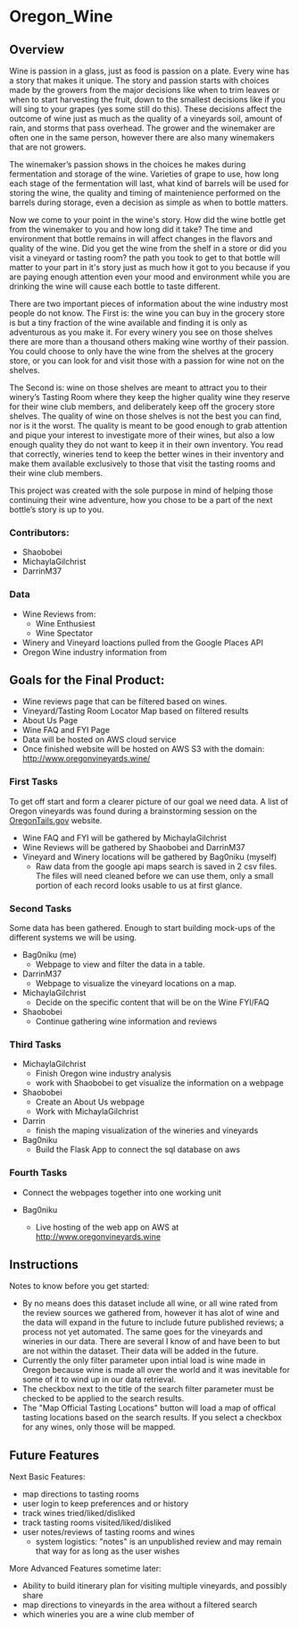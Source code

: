 # Oregon_Wine


## Overview
Wine is passion in a glass, just as food is passion on a plate. Every wine has a story that makes it unique. The story and passion starts with choices made by the growers from the major decisions like when to trim leaves or when to start harvesting the fruit, down to the smallest decisions like if you will sing to your grapes (yes some still do this). These decisions affect the outcome of wine just as much as the quality of a vineyards soil, amount of rain, and storms that pass overhead. The grower and the winemaker are often one in the same person, however there are also many winemakers that are not growers. 

The winemaker’s passion shows in the choices he makes during fermentation and storage of the wine. Varieties of grape to use, how long each stage of the fermentation will last, what kind of barrels will be used for storing the wine, the quality and timing of maintenience performed on the barrels during storage, even a decision as simple as when to bottle matters.

Now we come to your point in the wine's story. How did the wine bottle get from the winemaker to you and how long did it take? The time and environment that bottle remains in will affect changes in the flavors and quality of the wine. Did you get the wine from the shelf in a store or did you visit a vineyard or tasting room? the path you took to get to that bottle will matter to your part in it's story just as much how it got to you because if you are paying enough attention even your mood and environment while you are drinking the wine will cause each bottle to taste different. 

There are two important pieces of information about the wine industry most people do not know. The First is: the wine you can buy in the grocery store is but a tiny fraction of the wine available and finding it is only as adventurous as you make it. For every winery you see on those shelves there are more than a thousand others making wine worthy of their passion. You could choose to only have the wine from the shelves at the grocery store, or you can look for and visit those with a passion for wine not on the shelves. 

The Second is: wine on those shelves are meant to attract you to their winery’s Tasting Room where they keep the higher quality wine they reserve for their wine club members, and deliberately keep off the grocery store shelves. The quality of wine on those shelves is not the best you can find, nor is it the worst. The quality is meant to be good enough to grab attention and pique your interest to investigate more of their wines, but also a low enough quality they do not want to keep it in their own inventory. You read that correctly, wineries tend to keep the better wines in their inventory and make them available exclusively to those that visit the tasting rooms and their wine club members.

This project was created with the sole purpose in mind of helping those continuing their wine adventure, how you chose to be a part of the next bottle’s story is up to you. 


### Contributors:
- Shaobobei
- MichaylaGilchrist
- DarrinM37

### Data
- Wine Reviews from:
    - Wine Enthusiest
    - Wine Spectator
- Winery and Vineyard loactions pulled from the Google Places API
- Oregon Wine industry information from 

## Goals for the Final Product:
- Wine reviews page that can be filtered based on wines.
- Vineyard/Tasting Room Locator Map based on filtered results
- About Us Page
- Wine FAQ and FYI Page
- Data will be hosted on AWS cloud service
- Once finished website will be hosted on AWS S3 with the domain:  http://www.oregonvineyards.wine/

### First Tasks
To get off start and form a clearer picture of our goal we need data. A list of Oregon vineyards was found during a brainstorming session on the <a href=https://oregontails.org/things-to-do/eat-drink/oregon-wineries-list/>OregonTails.gov</a> website.  
- Wine FAQ and FYI will be gathered by MichaylaGilchrist
- Wine Reviews will be gathered by Shaobobei and DarrinM37
- Vineyard and Winery locations will be gathered by Bag0niku (myself)
    - Raw data from the google api maps search is saved in 2 csv files. The files will need cleaned before we can use them, only a small portion of each record looks usable to us at first glance.


### Second Tasks
Some data has been gathered. Enough to start building mock-ups of the different systems we will be using.
- Bag0niku (me)
    - Webpage to view and filter the data in a table.  
- DarrinM37    
    - Webpage to visualize the vineyard locations on a map. 
- MichaylaGilchrist
    - Decide on the specific content that will be on the Wine FYI/FAQ 
- Shaobobei
    - Continue gathering wine information and reviews



### Third Tasks

- MichaylaGilchrist
    - Finish Oregon wine industry analysis
    - work with Shaobobei to get visualize the information on a webpage
- Shaobobei
    - Create an About Us webpage
    - Work with MichaylaGilchrist
- Darrin
    - finish the maping visualization of the wineries and vineyards
- Bag0niku
    - Build the Flask App to connect the sql database on aws


### Fourth Tasks
- Connect the webpages together into one working unit

- Bag0niku
    - Live hosting of the web app on AWS at http://www.oregonvineyards.wine




## Instructions
Notes to know before you get started: 
- By no means does this dataset include all wine, or all wine rated from the review sources we gathered from, however it has alot of wine and the data will expand in the future to include future published reviews; a process not yet automated. The same goes for the vineyards and wineries in our data. There are several I know of and have been to but are not within the dataset. Their data will be added in the future.
- Currently the only filter parameter upon intial load is wine made in Oregon because wine is made all over the world and it was inevitable for some of it to wind up in our data retrieval.
- The checkbox next to the title of the search filter parameter must be checked to be applied to the search results. 
- The "Map Official Tasting Locations" button will load a map of offical tasting locations based on the search results. If you select a checkbox for any wines, only those will be mapped.


## Future Features
Next Basic Features:
- map directions to tasting rooms
- user login to keep preferences and or history
- track wines tried/liked/disliked
- track tasting rooms visited/liked/disliked
- user notes/reviews of tasting rooms and wines
    - system logistics: "notes" is an unpublished review and may remain that way for as long as the user wishes

More Advanced Features sometime later:
- Ability to build itinerary plan for visiting multiple vineyards, and possibly share
- map directions to vineyards in the area without a filtered search
- which wineries you are a wine club member of